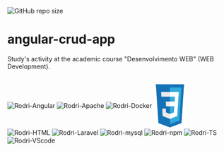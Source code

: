 ![GitHub repo size](https://img.shields.io/github/repo-size/ArjonesRodrigo/angular-crud-app)
# angular-crud-app
Study's activity at the academic course "Desenvolvimento WEB" (WEB Development).

  
<div style="display: inline_block"><br>
 <img align="center" alt="Rodri-Angular" height="100" width="74" src="https://cdn.jsdelivr.net/gh/devicons/devicon/icons/angularjs/angularjs-original.svg" />
  <img align="center" alt="Rodri-Apache" height="100" width="74" src="https://cdn.jsdelivr.net/gh/devicons/devicon/icons/apache/apache-original-wordmark.svg" />
  <img align="center" alt="Rodri-Docker" height="100" width="74" src="https://cdn.jsdelivr.net/gh/devicons/devicon/icons/docker/docker-original-wordmark.svg" />
  <img align="center" alt="Rodri-CSS" height="100" width="74" src="https://raw.githubusercontent.com/devicons/devicon/master/icons/css3/css3-original.svg" />
  <img align="center" alt="Rodri-HTML" height="100" width="74" src="https://cdn.jsdelivr.net/gh/devicons/devicon/icons/html5/html5-original.svg" />
  <img align="center" alt="Rodri-Laravel" height="100" width="74" src="https://cdn.jsdelivr.net/gh/devicons/devicon/icons/laravel/laravel-plain-wordmark.svg" />
  <img align="center" alt="Rodri-mysql" height="100" width="74" src="https://cdn.jsdelivr.net/gh/devicons/devicon/icons/mysql/mysql-original-wordmark.svg" />
  <img align="center" alt="Rodri-npm" height="100" width="74" src="https://cdn.jsdelivr.net/gh/devicons/devicon/icons/npm/npm-original-wordmark.svg" />
  <img align="center" alt="Rodri-TS" height="100" width="74" src="https://cdn.jsdelivr.net/gh/devicons/devicon/icons/typescript/typescript-original.svg" />
  <img align="center" alt="Rodri-VScode" height="100" width="74" src="https://cdn.jsdelivr.net/gh/devicons/devicon/icons/vscode/vscode-original-wordmark.svg" />
  
</div>
  
##
  

 
